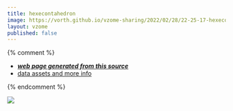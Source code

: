```yaml
---
title: hexecontahedron
image: https://vorth.github.io/vzome-sharing/2022/02/28/22-25-17-hexecontahedron/hexecontahedron.png
layout: vzome
published: false
---
```


{% comment %}
 - [***web page generated from this source***][post]
 - [data assets and more info][github]

[post]: <https://vorth.github.io/vzome-sharing/2022/02/28/hexecontahedron-22-25-17.html>
[github]: <https://github.com/vorth/vzome-sharing/tree/main/2022/02/28/22-25-17-hexecontahedron/>
{% endcomment %}

<vzome-viewer style="width: 100%; height: 65vh;"
       src="https://vorth.github.io/vzome-sharing/2022/02/28/22-25-17-hexecontahedron/hexecontahedron.vZome" >
  <img src="https://vorth.github.io/vzome-sharing/2022/02/28/22-25-17-hexecontahedron/hexecontahedron.png" />
</vzome-viewer>
